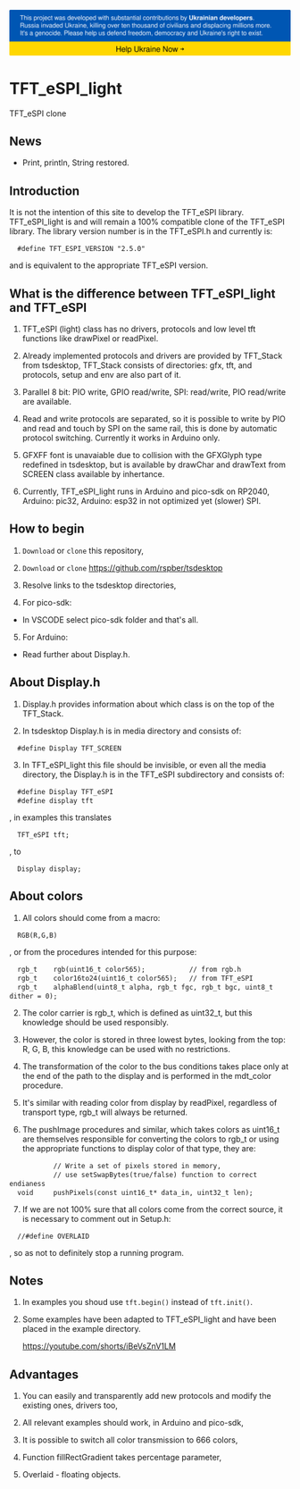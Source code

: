 <p dir="auto">
  <a href="https://github.com/vshymanskyy/StandWithUkraine/blob/main/docs/README.md">
    <img src="https://raw.githubusercontent.com/vshymanskyy/StandWithUkraine/main/banner-direct.svg" alt="SWUbanner" style="max-width: 100%;">
  </a>
</p>

# TFT_eSPI_light
TFT_eSPI clone

## News

* Print, println, String restored.

## Introduction

It is not the intention of this site to develop the TFT_eSPI library.
TFT_eSPI_light is and will remain a 100% compatible clone of the TFT_eSPI library.
The library version number is in the TFT_eSPI.h and currently is:
  ```
    #define TFT_ESPI_VERSION "2.5.0"
  ```
and is equivalent to the appropriate TFT_eSPI version.

## What is the difference between TFT_eSPI_light and TFT_eSPI

1. TFT_eSPI (light) class has no drivers, protocols and low level tft functions
   like drawPixel or readPixel.

2. Already implemented protocols and drivers are provided by TFT_Stack from tsdesktop,
   TFT_Stack consists of directories: gfx, tft, and protocols, setup and env are also part of it.

3. Parallel 8 bit: PIO write, GPIO read/write, SPI: read/write, PIO read/write are available.

4. Read and write protocols are separated, so it is possible to write by PIO and read
   and touch by SPI on the same rail, this is done by automatic protocol switching.
   Currently it works in Arduino only.

5. GFXFF font is unavaiable due to collision with the GFXGlyph type redefined in tsdesktop,
   but is available by drawChar and drawText from SCREEN class available by inhertance.

6. Currently, TFT_eSPI_light runs in Arduino and pico-sdk on RP2040,
   Arduino: pic32, Arduino: esp32 in not optimized yet (slower) SPI.

## How to begin

1. ```Download``` or ```clone``` this repository,

2. ```Download``` or ```clone``` https://github.com/rspber/tsdesktop

3. Resolve links to the tsdesktop directories,

4. For pico-sdk:

* In VSCODE select pico-sdk folder and that's all.

5. For Arduino:

* Read further about Display.h.

## About Display.h

1. Display.h provides information about which class is on the top of the TFT_Stack.

2. In tsdesktop Display.h is in media directory and consists of:
  ```
    #define Display TFT_SCREEN
  ```
3. In TFT_eSPI_light this file should be invisible, or even all the media directory,
  the Display.h is in the TFT_eSPI subdirectory and consists of:
  ```
    #define Display TFT_eSPI
    #define display tft
  ```
  ,    in examples this translates
  ```
    TFT_eSPI tft;
  ```
  ,    to
  ```
    Display display;
  ```

## About colors

1. All colors should come from a macro:
  ```
    RGB(R,G,B)
  ```
  ,    or from the procedures intended for this purpose:
  ```
    rgb_t    rgb(uint16_t color565);           // from rgb.h
    rgb_t    color16to24(uint16_t color565);   // from TFT_eSPI
    rgb_t    alphaBlend(uint8_t alpha, rgb_t fgc, rgb_t bgc, uint8_t dither = 0);
  ```

2. The color carrier is rgb_t, which is defined as uint32_t, but this knowledge should be
   used responsibly.

3. However, the color is stored in three lowest bytes, looking from the top: R, G, B,
   this knowledge can be used with no restrictions.

4. The transformation of the color to the bus conditions takes place only at the end
   of the path to the display and is performed in the mdt_color procedure.

5. It's similar with reading color from display by readPixel, regardless of transport type,
   rgb_t will always be returned.

6. The pushImage procedures and similar, which takes colors as uint16_t
   are themselves responsible for converting the colors to rgb_t or using the appropriate
   functions to display color of that type, they are:
  ```
             // Write a set of pixels stored in memory,
             // use setSwapBytes(true/false) function to correct endianess
    void     pushPixels(const uint16_t* data_in, uint32_t len);
  ```
7. If we are not 100% sure that all colors come from the correct source, it is necessary
   to comment out in Setup.h:
  ```
    //#define OVERLAID
  ```
  ,    so as not to definitely stop a running program.

## Notes

1. In examples you shoud use ```tft.begin()``` instead of ```tft.init()```.

2. Some examples have been adapted to TFT_eSPI_light and have been placed in the example directory.

   https://youtube.com/shorts/iBeVsZnV1LM


## Advantages

1. You can easily and transparently add new protocols and modify the existing ones,
   drivers too,

2. All relevant examples should work, in Arduino and pico-sdk,

3. It is possible to switch all color transmission to 666 colors,

4. Function fillRectGradient takes percentage parameter,

5. Overlaid - floating objects.
